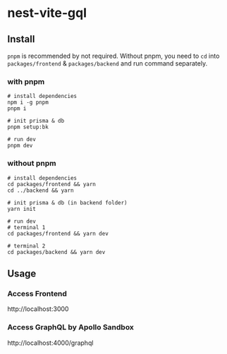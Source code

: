 # nest-vite-gql

## Install

`pnpm` is recommended by not required. Without pnpm, you need to `cd` into `packages/frontend` & `packages/backend` and run command separately.
### with pnpm

```shell
# install dependencies
npm i -g pnpm
pnpm i

# init prisma & db
pnpm setup:bk

# run dev
pnpm dev
```

### without pnpm

```shell
# install dependencies
cd packages/frontend && yarn
cd ../backend && yarn

# init prisma & db (in backend folder)
yarn init

# run dev
# terminal 1
cd packages/frontend && yarn dev

# terminal 2
cd packages/backend && yarn dev
```

## Usage

### Access Frontend

http://localhost:3000

### Access GraphQL by Apollo Sandbox

http://localhost:4000/graphql
